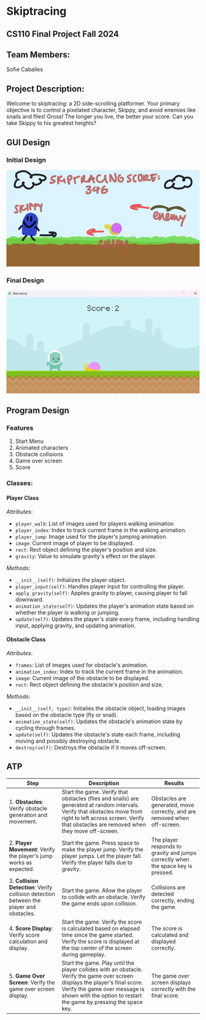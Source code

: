 # Skiptracing

## CS110 Final Project Fall 2024 

## Team Members: 
Sofie Caballes 

## Project Description: 
Welcome to skiptracing: a 2D side-scrolling platformer. Your primary objective is to control a pixelated character, Skippy, and avoid enemies like snails and flies! Gross! The longer you live, the better your score. Can you take Skippy to his greatest heights? 

## GUI Design 

### Initial Design  
![initial gui](assets/gui.jpg) 

### Final Design 
![final gui](assets/finalgui.jpg) 

## Program Design

### Features 
1. Start Menu
2. Animated characters
3. Obstacle collisions 
4. Game over screen 
5. Score  

### Classes: 
#### Player Class 
*Attributes*: 
- `player_walk`: List of images used for players walking animation 
- `player_index`: Index to track current frame in the walking animation. 
- `player_jump`: Image used for the player's jumping animation. 
- `image`: Current image of player to be displayed. 
- `rect`: Rect object defining the player's position and size. 
- `gravity`: Value to simulate gravity's effect on the player. 

*Methods*: 
- `__init__(self)`: Initializes the player object. 
- `player_input(self)`: Handles player input for controlling the player. 
- `apply_gravity(self)`: Applies gravity to player, causing player to fall downward. 
- `animation_state(self)`: Updates the player's animation state based on whether the player is walking or jumping. 
- `update(self)`: Updates the player's state every frame, including handling input, applying gravity, and updating animation. 

#### Obstacle Class 
*Attributes*: 
- `frames`: List of images used for obstacle's animation.
- `animation_index`: Index to track the current frame in the animation. 
- `image`: Current image of the obstacle to be displayed. 
- `rect`: Rect object defining the obstacle's position and size. 

*Methods*: 
- `__init__(self, type)`: Initialies the obstacle object, loading images based on the obstacle type (fly or snail). 
- `animation_state(self)`: Updates the obstacle's animation state by cycling through frames. 
- `update(self)`: Updates the obstacle's state each frame, including moving and possibly destroying obstacle. 
- `destroy(self)`: Destroys the obstacle if it moves off-screen. 

## ATP 

| Step | Description | Results | 
| --- | --- | --- | 
| 1. **Obstacles**: Verify obstacle generation and movement. | Start the game. Verify that obstacles (flies and snails) are generated at random intervals. Verify that obstacles move from right to left across screen. Verify that obstacles are removed when they move off-screen.  | Obstacles are generated, move correctly, and are removed when off-screen. | 
| 2. **Player Movement**: Verify the player's jump works as expected. | Start the game. Press space to make the player jump. Verify the player jumps. Let the player fall. Verify the player falls due to gravity. | The player responds to gravity and jumps correctly when the space key is pressed. | 
| 3. **Collision Detection**: Verify collision detection between the player and obstacles. | Start the game. Allow the player to collide with an obstacle. Verify the game ends upon collision. |Collisions are detected correctly, ending the game.  | 
| 4. **Score Display**: Verify score calculation and display. |Start the game. Verify the score is calculated based on elapsed time since the game started. Verify the score is displayed at the top center of the screen during gameplay. | The score is calculated and displayed correctly. | 
| 5. **Game Over Screen**: Verify the game over screen display.  | Start the game. Play until the player collides with an obstacle. Verify the game over screen displays the player's final score. Verify the game over message is shown with the option to restart the game by pressing the space key. |The game over screen displays correctly with the final score. | 

